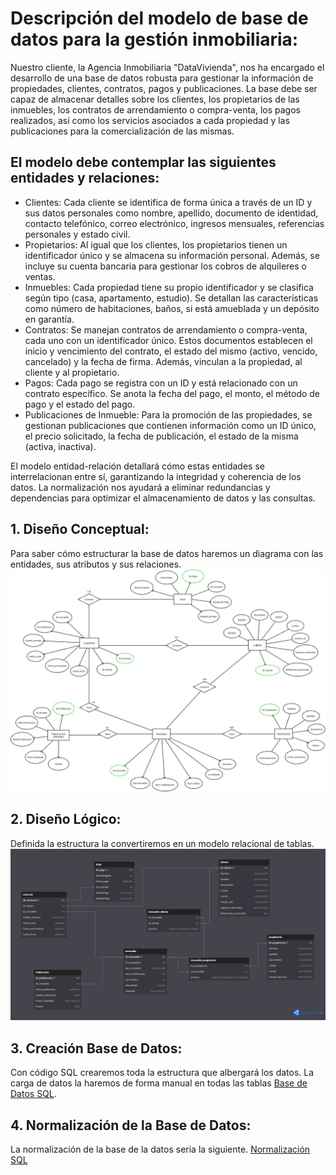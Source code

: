 # Descripción del modelo de base de datos para la gestión inmobiliaria:

Nuestro cliente, la Agencia Inmobiliaria "DataVivienda", nos ha encargado el desarrollo de una base de datos robusta para gestionar la información de propiedades, clientes, contratos, pagos y publicaciones. La base debe ser capaz de almacenar detalles sobre los clientes, los propietarios de las inmuebles, los contratos de arrendamiento o compra-venta, los pagos realizados, así como los servicios asociados a cada propiedad y las publicaciones para la comercialización de las mismas.

## El modelo debe contemplar las siguientes entidades y relaciones:
 
- Clientes: Cada cliente se identifica de forma única a través de un ID y sus datos personales como nombre, apellido, documento de identidad, contacto telefónico, correo electrónico, ingresos mensuales, referencias personales y estado civil.
- Propietarios: Al igual que los clientes, los propietarios tienen un identificador único y se almacena su información personal. Además, se incluye su cuenta bancaria para gestionar los cobros de alquileres o ventas.
- Inmuebles: Cada propiedad tiene su propio identificador y se clasifica según tipo (casa, apartamento, estudio). Se detallan las características como número de habitaciones, baños, si está amueblada y un depósito en garantía.
- Contratos: Se manejan contratos de arrendamiento o compra-venta, cada uno con un identificador único. Estos documentos establecen el inicio y vencimiento del contrato, el estado del mismo (activo, vencido, cancelado) y la fecha de firma. Además, vinculan a la propiedad, al cliente y al propietario.
- Pagos: Cada pago se registra con un ID y está relacionado con un contrato específico. Se anota la fecha del pago, el monto, el método de pago y el estado del pago.
- Publicaciones de Inmueble: Para la promoción de las propiedades, se gestionan publicaciones que contienen información como un ID único, el precio solicitado, la fecha de publicación, el estado de la misma (activa, inactiva).
  
El modelo entidad-relación detallará cómo estas entidades se interrelacionan entre sí, garantizando la integridad y coherencia de los datos. La normalización nos ayudará a eliminar redundancias y dependencias para optimizar el almacenamiento de datos y las consultas.

## 1. Diseño Conceptual:
Para saber cómo estructurar la base de datos haremos un diagrama con las entidades, sus atributos y sus relaciones.
![Modelo Entidad Relación](proyecto.jpeg)


## 2. Diseño Lógico:
Definida la estructura la convertiremos en un modelo relacional de tablas.
 ![Modelo Relacional](MRelacional.png)


## 3. Creación Base de Datos:
Con código SQL crearemos toda la estructura que albergará los datos. La carga de datos la haremos de forma manual en todas las tablas [Base de Datos SQL](https://github.com/cccaml/012024_BD_UEX/blob/main/BaseSQL.sql).

## 4. Normalización de la Base de Datos:
La normalización de la base de la datos seria la siguiente. [Normalización SQL](https://github.com/cccaml/012024_BD_UEX/blob/main/Normalizacion.sql)
